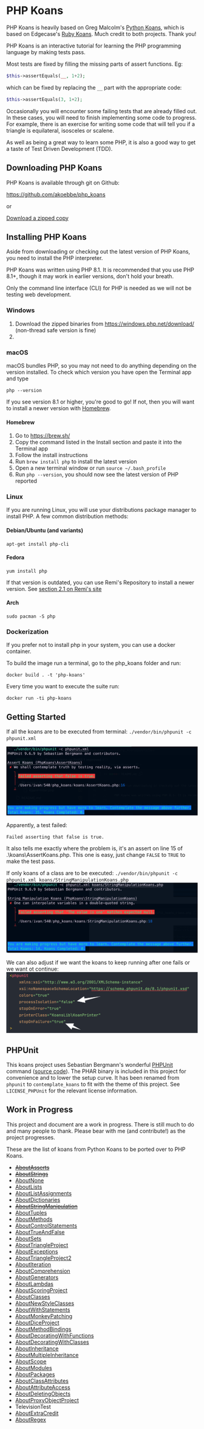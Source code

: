 # PHP Koans

PHP Koans is heavily based on Greg Malcolm's [Python Koans](https://github.com/gregmalcolm/python_koans), which is based on Edgecase's [Ruby Koans](http://rubykoans.com/). Much credit to both projects. Thank you!

PHP Koans is an interactive tutorial for learning the PHP programming language by making tests pass.

Most tests are fixed by filling the missing parts of assert functions. Eg:

```php
$this->assertEquals(__, 1+2);
```

which can be fixed by replacing the `__` part with the appropriate code:

```php
$this->assertEquals(3, 1+2);
```

Occasionally you will encounter some failing tests that are already filled out. In these cases, you will need to finish implementing some code to progress. For example, there is an exercise for writing some code that will tell you if a triangle is equilateral, isosceles or scalene.

As well as being a great way to learn some PHP, it is also a good way to get a taste of Test Driven Development (TDD).

## Downloading PHP Koans

PHP Koans is available through git on Github:

https://github.com/akoebbe/php_koans

or

[Download a zipped copy](https://github.com/akoebbe/php_koans/archive/master.zip)

## Installing PHP Koans

Aside from downloading or checking out the latest version of PHP Koans, you need to install the PHP interpreter.

PHP Koans was written using PHP 8.1. It is recommended that you use PHP 8.1+, though it may work in earlier versions, don't hold your breath.

Only the command line interface (CLI) for PHP is needed as we will not be testing web development.

### Windows

1. Download the zipped binaries from https://windows.php.net/download/ (non-thread safe version is fine)
2. 

### macOS

macOS bundles PHP, so you may not need to do anything depending on the version installed. To check which version you have open the Terminal app and type

```
php --version
```

If you see version 8.1 or higher, you're good to go! If not, then you will want to install a newer version with [Homebrew](https://brew.sh/).

#### Homebrew

1. Go to  https://brew.sh/
2. Copy the command listed in the Install section and paste it into the Terminal app
3. Follow the install instructions
4. Run `brew install php` to install the latest version
5. Open a new terminal window or run `source ~/.bash_profile`
6. Run `php --version`, you should now see the latest version of PHP reported

### Linux

If you are running Linux, you will use your distributions package manager to install PHP. A few common distribution methods:

#### Debian/Ubuntu (and variants)
```
apt-get install php-cli
```

#### Fedora

```
yum install php
```

If that version is outdated, you can use Remi's Repository to install a newer version. See [section 2.1 on Remi's site](https://blog.remirepo.net/pages/Config-en)

#### Arch

```
sudo pacman -S php
```

### Dockerization

If you prefer not to install php in your system, you can use a docker container.

To build the image run a terminal, go to the php_koans folder and run:

```
docker build . -t 'php-koans'
```

Every time you want to execute the suite run:

```
docker run -ti php-koans
```

## Getting Started

If all the koans are to be executed from terminal:
`./vendor/bin/phpunit -c phpunit.xml`

![img.png](screenshots/run_all_koans.png)

Apparently, a test failed:

```
Failed asserting that false is true.
```

It also tells me exactly where the problem is, it's an assert on line 15 of .\koans\AssertKoans.php. This one is easy, just change `FALSE` to `TRUE` to make the test pass.

If only koans of a class are to be executed:
`./vendor/bin/phpunit -c phpunit.xml koans/StringManipulationKoans.php`
![img.png](screenshots/run_specific_koans_class.png)

We can also adjust if we want the koans to keep running after one fails or we want ot continue:
![img_2.png](screenshots/adjust_stop_on_failure.png)
## PHPUnit

This koans project uses Sebastian Bergmann's wonderful [PHPUnit](https://phpunit.de/) command ([source code](https://github.com/sebastianbergmann/phpunit)). The PHAR binary is included in this project for convenience and to lower the setup curve. It has been renamed from `phpunit` to `contemplate_koans` to fit with the theme of this project. See `LICENSE_PHPUnit` for the relevant license information.

## Work in Progress

This project and document are a work in progress. There is still much to do and many people to thank. Please bear with me (and contribute!) as the project progresses.

These are the list of koans from Python Koans to be ported over to PHP Koans.

- [~~AboutAsserts~~](https://github.com/gregmalcolm/python_koans/blob/master/python2/koans/about_asserts.py)
- [~~AboutStrings~~](https://github.com/gregmalcolm/python_koans/blob/master/python2/koans/about_strings.py)
- [AboutNone](https://github.com/gregmalcolm/python_koans/blob/master/python2/koans/about_none.py)
- [AboutLists](https://github.com/gregmalcolm/python_koans/blob/master/python2/koans/about_lists.py)
- [AboutListAssignments](https://github.com/gregmalcolm/python_koans/blob/master/python2/koans/about_list_assignments.py)
- [AboutDictionaries](https://github.com/gregmalcolm/python_koans/blob/master/python2/koans/about_dictionaries.py)
- [~~AboutStringManipulation~~](https://github.com/gregmalcolm/python_koans/blob/master/python2/koans/about_string_manipulation.py)
- [AboutTuples](https://github.com/gregmalcolm/python_koans/blob/master/python2/koans/about_tuples.py)
- [AboutMethods](https://github.com/gregmalcolm/python_koans/blob/master/python2/koans/about_methods.py)
- [AboutControlStatements](https://github.com/gregmalcolm/python_koans/blob/master/python2/koans/about_control_statements.py)
- [AboutTrueAndFalse](https://github.com/gregmalcolm/python_koans/blob/master/python2/koans/about_true_and_false.py)
- [AboutSets](https://github.com/gregmalcolm/python_koans/blob/master/python2/koans/about_sets.py)
- [AboutTriangleProject](https://github.com/gregmalcolm/python_koans/blob/master/python2/koans/about_triangle_project.py)
- [AboutExceptions](https://github.com/gregmalcolm/python_koans/blob/master/python2/koans/about_exceptions.py)
- [AboutTriangleProject2](https://github.com/gregmalcolm/python_koans/blob/master/python2/koans/about_triangle_project2.py)
- [AboutIteration](https://github.com/gregmalcolm/python_koans/blob/master/python2/koans/about_iteration.py)
- [AboutComprehension](https://github.com/gregmalcolm/python_koans/blob/master/python2/koans/about_comprehension.py)
- [AboutGenerators](https://github.com/gregmalcolm/python_koans/blob/master/python2/koans/about_generators.py)
- [AboutLambdas](https://github.com/gregmalcolm/python_koans/blob/master/python2/koans/about_lambdas.py)
- [AboutScoringProject](https://github.com/gregmalcolm/python_koans/blob/master/python2/koans/about_scoring_project.py)
- [AboutClasses](https://github.com/gregmalcolm/python_koans/blob/master/python2/koans/about_classes.py)
- [AboutNewStyleClasses](https://github.com/gregmalcolm/python_koans/blob/master/python2/koans/about_new_style_classes.py)
- [AboutWithStatements](https://github.com/gregmalcolm/python_koans/blob/master/python2/koans/about_with_statements.py)
- [AboutMonkeyPatching](https://github.com/gregmalcolm/python_koans/blob/master/python2/koans/about_monkey_patching.py)
- [AboutDiceProject](https://github.com/gregmalcolm/python_koans/blob/master/python2/koans/about_dice_project.py)
- [AboutMethodBindings](https://github.com/gregmalcolm/python_koans/blob/master/python2/koans/about_method_bindings.py)
- [AboutDecoratingWithFunctions](https://github.com/gregmalcolm/python_koans/blob/master/python2/koans/about_decorating_with_functions.py)
- [AboutDecoratingWithClasses](https://github.com/gregmalcolm/python_koans/blob/master/python2/koans/about_decorating_with_classes.py)
- [AboutInheritance](https://github.com/gregmalcolm/python_koans/blob/master/python2/koans/about_inheritance.py)
- [AboutMultipleInheritance](https://github.com/gregmalcolm/python_koans/blob/master/python2/koans/about_multiple_inheritance.py)
- [AboutScope](https://github.com/gregmalcolm/python_koans/blob/master/python2/koans/about_scope.py)
- [AboutModules](https://github.com/gregmalcolm/python_koans/blob/master/python2/koans/about_modules.py)
- [AboutPackages](https://github.com/gregmalcolm/python_koans/blob/master/python2/koans/about_packages.py)
- [AboutClassAttributes](https://github.com/gregmalcolm/python_koans/blob/master/python2/koans/about_class_attributes.py)
- [AboutAttributeAccess](https://github.com/gregmalcolm/python_koans/blob/master/python2/koans/about_attribute_access.py)
- [AboutDeletingObjects](https://github.com/gregmalcolm/python_koans/blob/master/python2/koans/about_deleting_objects.py)
- [AboutProxyObjectProject](https://github.com/gregmalcolm/python_koans/blob/master/python2/koans/about_proxy_object_project.py)
- TelevisionTest
- [AboutExtraCredit](https://github.com/gregmalcolm/python_koans/blob/master/python2/koans/about_extra_credit.py)
- [AboutRegex](https://github.com/gregmalcolm/python_koans/blob/master/python2/koans/about_regex.py)
